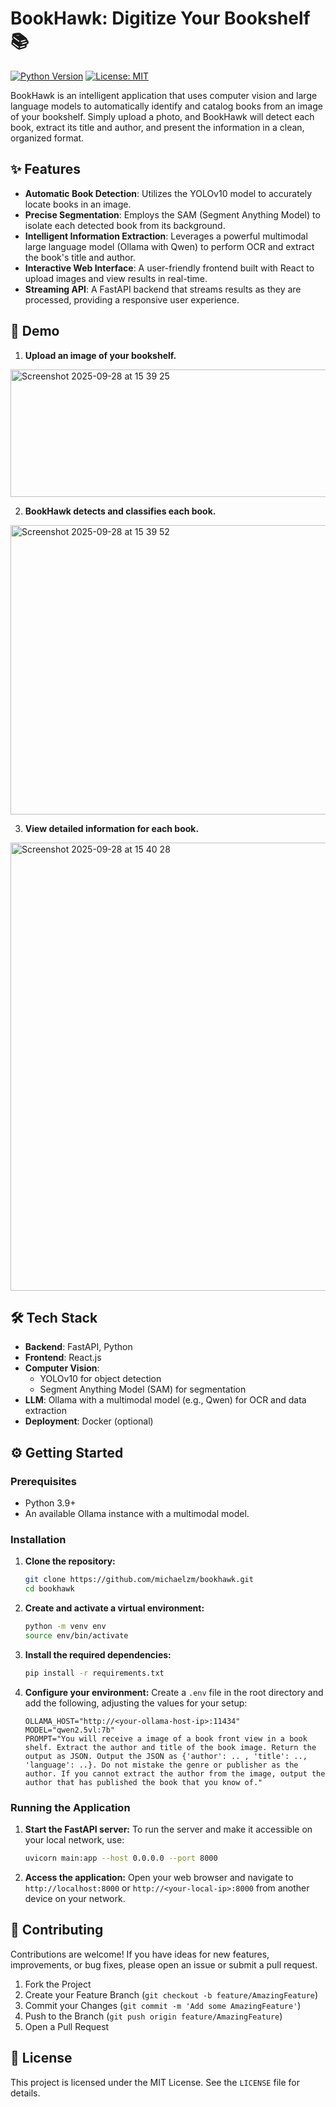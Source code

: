 # BookHawk: Digitize Your Bookshelf 📚

[![Python Version](https://img.shields.io/badge/python-3.9+-blue.svg)](https://www.python.org/downloads/)
[![License: MIT](https://img.shields.io/badge/License-MIT-yellow.svg)](https://opensource.org/licenses/MIT)

BookHawk is an intelligent application that uses computer vision and large language models to automatically identify and catalog books from an image of your bookshelf. Simply upload a photo, and BookHawk will detect each book, extract its title and author, and present the information in a clean, organized format.

## ✨ Features

- **Automatic Book Detection**: Utilizes the YOLOv10 model to accurately locate books in an image.
- **Precise Segmentation**: Employs the SAM (Segment Anything Model) to isolate each detected book from its background.
- **Intelligent Information Extraction**: Leverages a powerful multimodal large language model (Ollama with Qwen) to perform OCR and extract the book's title and author.
- **Interactive Web Interface**: A user-friendly frontend built with React to upload images and view results in real-time.
- **Streaming API**: A FastAPI backend that streams results as they are processed, providing a responsive user experience.

## 🚀 Demo

1.  **Upload an image of your bookshelf.**
<img width="667" height="204" alt="Screenshot 2025-09-28 at 15 39 25" src="https://github.com/user-attachments/assets/cedef6e8-3ab6-40d1-a988-815096013f4c" />


2.  **BookHawk detects and classifies each book.**
<img width="1279" height="463" alt="Screenshot 2025-09-28 at 15 39 52" src="https://github.com/user-attachments/assets/2ca16109-b1b8-40f6-bab8-1823a6797a71" />


3.  **View detailed information for each book.**
<img width="1219" height="717" alt="Screenshot 2025-09-28 at 15 40 28" src="https://github.com/user-attachments/assets/80f4e490-c465-4a99-80a1-8e7d359b7874" />


## 🛠️ Tech Stack

- **Backend**: FastAPI, Python
- **Frontend**: React.js
- **Computer Vision**:
    - YOLOv10 for object detection
    - Segment Anything Model (SAM) for segmentation
- **LLM**: Ollama with a multimodal model (e.g., Qwen) for OCR and data extraction
- **Deployment**: Docker (optional)

## ⚙️ Getting Started

### Prerequisites

- Python 3.9+
- An available Ollama instance with a multimodal model.

### Installation

1.  **Clone the repository:**
    ```bash
    git clone https://github.com/michaelzm/bookhawk.git
    cd bookhawk
    ```

2.  **Create and activate a virtual environment:**
    ```bash
    python -m venv env
    source env/bin/activate
    ```

3.  **Install the required dependencies:**
    ```bash
    pip install -r requirements.txt
    ```

4.  **Configure your environment:**
    Create a `.env` file in the root directory and add the following, adjusting the values for your setup:
    ```
    OLLAMA_HOST="http://<your-ollama-host-ip>:11434"
    MODEL="qwen2.5vl:7b"
    PROMPT="You will receive a image of a book front view in a book shelf. Extract the author and title of the book image. Return the output as JSON. Output the JSON as {'author': .. , 'title': .., 'language': ..}. Do not mistake the genre or publisher as the author. If you cannot extract the author from the image, output the author that has published the book that you know of."
    ```

### Running the Application

1.  **Start the FastAPI server:**
    To run the server and make it accessible on your local network, use:
    ```bash
    uvicorn main:app --host 0.0.0.0 --port 8000
    ```

2.  **Access the application:**
    Open your web browser and navigate to `http://localhost:8000` or `http://<your-local-ip>:8000` from another device on your network.

## 🤝 Contributing

Contributions are welcome! If you have ideas for new features, improvements, or bug fixes, please open an issue or submit a pull request.

1.  Fork the Project
2.  Create your Feature Branch (`git checkout -b feature/AmazingFeature`)
3.  Commit your Changes (`git commit -m 'Add some AmazingFeature'`)
4.  Push to the Branch (`git push origin feature/AmazingFeature`)
5.  Open a Pull Request

## 📄 License

This project is licensed under the MIT License. See the `LICENSE` file for details.
